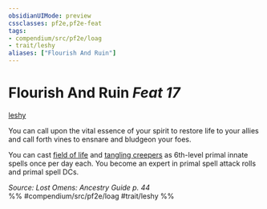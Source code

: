 ```yaml
---
obsidianUIMode: preview
cssclasses: pf2e,pf2e-feat
tags:
- compendium/src/pf2e/loag
- trait/leshy
aliases: ["Flourish And Ruin"]
---
```

# Flourish And Ruin  *Feat 17*  
[leshy](rules/traits/leshy-b1.md "Leshy Ancestry & Heritage Trait")  


You can call upon the vital essence of your spirit to restore life to your allies and call forth vines to ensnare and bludgeon your foes.

You can cast [field of life](compendium/spells/field-of-life.md) and [tangling creepers](compendium/spells/tangling-creepers.md) as 6th-level primal innate spells once per day each. You become an expert in primal spell attack rolls and primal spell DCs.

*Source: Lost Omens: Ancestry Guide p. 44*  
%% #compendium/src/pf2e/loag #trait/leshy %%